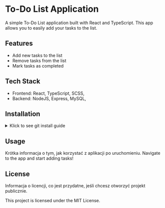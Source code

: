 # To-Do List Application

A simple To-Do List application built with React and TypeScript. This app allows you to easily add your tasks to the list.

## Features
- Add new tasks to the list
- Remove tasks from the list
- Mark tasks as completed

## Tech Stack
- Frontend: React, TypeScript, SCSS,
- Backend: NodeJS, Express, MySQL,

## Installation

<details>
<summary>Klick to see git install guide</summary>

```bash
# clone the repository
git clone <repository-url>

# Install dependencies
npm install

# Run app
npm start
```
</details>

## Usage
Krótka informacja o tym, jak korzystać z aplikacji po uruchomieniu.
Navigate to the app and start adding tasks!
## License
Informacja o licencji, co jest przydatne, jeśli chcesz otworzyć projekt publicznie.

This project is licensed under the MIT License.



